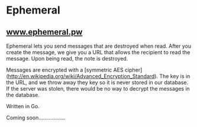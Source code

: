 Ephemeral
=========

## www.ephemeral.pw


Ephemeral lets you send messages that are destroyed when read.  After you create the message, we give you a URL that allows the recipient to read the message.  Upon being read, the note is destroyed.


Messages are encrypted with a [symmetric AES cipher] (http://en.wikipedia.org/wiki/Advanced_Encryption_Standard).  The key is in the URL, and we throw away they key so it is never stored in our database.  If the server was stolen, there would be no way to decrypt the messages in the database.

Written in Go.

Coming soon..................
